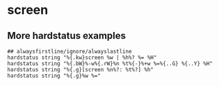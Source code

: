screen
======

## More hardstatus examples

    ## alwaysfirstline/ignore/alwayslastline
    hardstatus string "%{.kw}screen %w | %h%? %= %H"
    hardstatus string "%{.bW}%-w%{.rW}%n %t%{-}%+w %=%{..G} %{..Y} %H"
    hardstatus string "%{.g}[screen %n%?: %t%?] %h"
    hardstatus string "%{.g}%w %="
